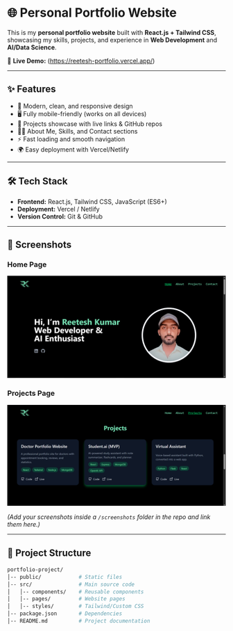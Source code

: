 # 🌐 Personal Portfolio Website  

This is my **personal portfolio website** built with **React.js + Tailwind CSS**, showcasing my skills, projects, and experience in **Web Development** and **AI/Data Science**.  

🚀 **Live Demo:** (https://reetesh-portfolio.vercel.app/)

---

## ✨ Features  
- 🎨 Modern, clean, and responsive design  
- 🖥️ Fully mobile-friendly (works on all devices)  
- 📂 Projects showcase with live links & GitHub repos  
- 👨‍💻 About Me, Skills, and Contact sections  
- ⚡ Fast loading and smooth navigation  
- 🌍 Easy deployment with Vercel/Netlify  

---

## 🛠️ Tech Stack  
- **Frontend:** React.js, Tailwind CSS, JavaScript (ES6+)  
- **Deployment:** Vercel / Netlify  
- **Version Control:** Git & GitHub  

---

## 📸 Screenshots  

### Home Page  
![Home Screenshot](screenshots/home.png)  

### Projects Page  
![Projects Screenshot](screenshots/project.png)  

*(Add your screenshots inside a `/screenshots` folder in the repo and link them here.)*  

---

## 📂 Project Structure  
```bash
portfolio-project/
│-- public/            # Static files
│-- src/               # Main source code
│   │-- components/    # Reusable components
│   │-- pages/         # Website pages
│   │-- styles/        # Tailwind/Custom CSS
│-- package.json       # Dependencies
│-- README.md          # Project documentation
